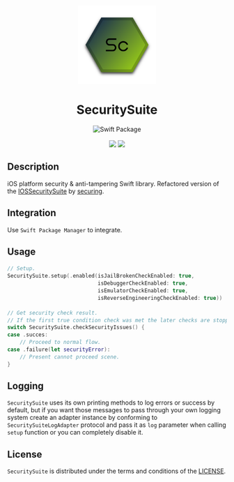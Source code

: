 <p align="center">
    <img src="Images/logo.svg" width="180" height="180"/>
</p>

<h1 align="center">SecuritySuite</h1>

<p align="center">
<img src="https://img.shields.io/badge/SPM-Swift%20Package-FA7343?logo=Swift&style=for-the-badge&logoColor=white" alt="Swift Package">
<br>
<br>
    <img src="https://img.shields.io/badge/Platform-iOS-blue.svg" /></a>
    <a href="https://github.com/epitonium/SecuritySuite/blob/main/LICENSE" alt="License">
        <img src="https://img.shields.io/cocoapods/l/SVProgressHUD.svg?style=flat"></a>    
</p>

## Description

iOS platform security & anti-tampering Swift library. Refactored version of the [IOSSecuritySuite](https://github.com/securing/IOSSecuritySuite) by [securing](https://github.com/securing).

## Integration

Use `Swift Package Manager` to integrate.

## Usage

```swift
// Setup.
SecuritySuite.setup(.enabled(isJailBrokenCheckEnabled: true,
                             isDebuggerCheckEnabled: true,
                             isEmulatorCheckEnabled: true,
                             isReverseEngineeringCheckEnabled: true))

// Get security check result.
// If the first true condition check was met the later checks are stopped.
switch SecuritySuite.checkSecurityIssues() {
case .succes:
    // Proceed to normal flow.
case .failure(let securityError):
    // Present cannot proceed scene.
}
```

## Logging

`SecuritySuite` uses its own printing methods to log errors or success by default, but if you want those messages to pass through your own logging system create an adapter instance by conforming to `SecuritySuiteLogAdapter` protocol and pass it as `log` parameter when calling `setup` function or you can completely disable it.

## License
`SecuritySuite` is distributed under the terms and conditions of the [LICENSE](https://github.com/epitonium-Swift-Packages/SecuritySuite/blob/master/LICENSE).
